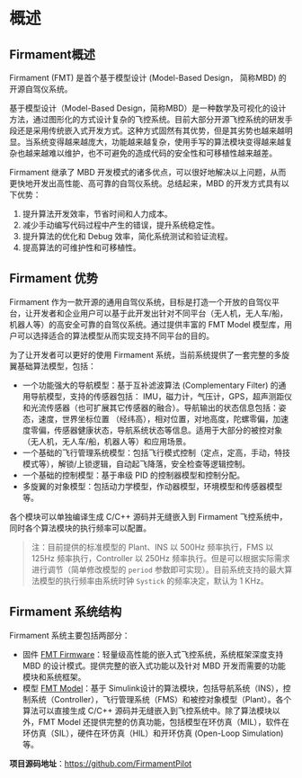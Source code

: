# 概述

## Firmament概述
Firmament (FMT) 是首个基于模型设计 (Model-Based Design， 简称MBD) 的开源自驾仪系统。

基于模型设计（Model-Based Design，简称MBD）是一种数学及可视化的设计方法，通过图形化的方式设计复杂的飞控系统。目前大部分开源飞控系统的研发手段还是采用传统嵌入式开发方式。这种方式固然有其优势，但是其劣势也越来越明显。当系统变得越来越庞大，功能越来越复杂，使用手写的算法模块变得越来越复杂也越来越难以维护，也不可避免的造成代码的安全性和可移植性越来越差。

Firmament 继承了 MBD 开发模式的诸多优点，可以很好地解决以上问题，从而更快地开发出高性能、高可靠的自驾仪系统。总结起来，MBD 的开发方式具有以下优势：

1. 提升算法开发效率，节省时间和人力成本。
2. 减少手动编写代码过程中产生的错误，提升系统稳定性。
3. 提升算法的优化和 Debug 效率，简化系统测试和验证流程。
4. 提高算法的可维护性和可移植性。

## Firmament 优势
Firmament 作为一款开源的通用自驾仪系统，目标是打造一个开放的自驾仪平台，让开发者和企业用户可以基于此开发出针对不同平台（无人机，无人车/船，机器人等）的高安全可靠的自驾仪系统。通过提供丰富的 FMT Model 模型库，用户可以选择适合的算法模型从而实现支持不同平台的目的。

为了让开发者可以更好的使用 Firmament 系统，当前系统提供了一套完整的多旋翼基础算法模型，包括：

- 一个功能强大的导航模型：基于互补滤波算法 (Complementary Filter) 的通用导航模型，支持的传感器包括： IMU，磁力计，气压计，GPS，超声测距仪和光流传感器（也可扩展其它传感器的融合）。导航输出的状态信息包括：姿态，速度，世界坐标位置 （经纬高），相对位置，对地高度，陀螺零偏，加速度零偏，传感器健康状态，导航系统状态等信息。适用于大部分的被控对象（无人机，无人车/船，机器人等）和应用场景。
- 一个基础的飞行管理系统模型：包括飞行模式控制（定点，定高，手动，特技模式等），解锁/上锁逻辑，自动起飞降落，安全检查等逻辑控制。
- 一个基础的控制模型：基于串级 PID 的控制器模型和控制分配。
- 多旋翼的对象模型：包括动力学模型，作动器模型，环境模型和传感器模型等。

各个模块可以单独编译生成 C/C++ 源码并无缝嵌入到 Firmament 飞控系统中，同时各个算法模块的执行频率可以配置。

>  注：目前提供的标准模型的 Plant、INS 以 500Hz 频率执行，FMS 以  125Hz 频率执行，Controller 以 250Hz 频率执行。但是可以根据实际需求进行调节（简单修改模型的 `period` 参数即可实现）。目前系统支持的最大算法模型的执行频率由系统时钟 `Systick` 的频率决定，默认为 1 KHz。

## Firmament 系统结构
Firmament 系统主要包括两部分：

- 固件 [FMT Firmware](https://github.com/FirmamentPilot/FMT_Firmware)：轻量级高性能的嵌入式飞控系统，系统框架深度支持 MBD 的设计模式。提供完整的嵌入式功能以及针对 MBD 开发而需要的功能模块和系统框架。
- 模型 [FMT Model](https://github.com/FirmamentPilot/FMT_Model)：基于 Simulink设计的算法模块，包括导航系统（INS），控制系统（Controller），飞行管理系统（FMS）和被控对象模型（Plant）。各个算法可以直接生成 C/C++ 源码并无缝嵌入到飞控系统中。除了算法模块以外，FMT Model 还提供完整的仿真功能，包括模型在环仿真（MIL），软件在环仿真（SIL），硬件在环仿真（HIL）和开环仿真 (Open-Loop Simulation) 等。

**项目源码地址**：https://github.com/FirmamentPilot